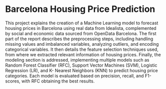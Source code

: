 # Barcelona Housing Price Prediction
This project explains the creation of a Machine Learning model to forecast housing prices in Barcelona using real data from Idealista, complemented by social and economic data sourced from OpenData Barcelona.
The first part of the report describes the preprocessing steps, including handling missing values and imbalanced variables, analyzing outliers, and encoding categorical variables. It then details the feature selection techniques used, from where we extracted relevant information of housing prices.
Finally, the modeling section is addressed, implementing multiple models such as Random Forest Classifier (RFC), Support Vector Machines (SVM), Logistic Regression (LR), and K- Nearest Neighbors (KNN) to predict housing price categories. Each model is evaluated based on precision, recall, and F1-scores, with RFC obtaining the best results.